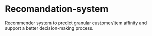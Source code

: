 # Recomandation-system

Recommender system to predict granular customer/item affinity and support a better decision-making process.
